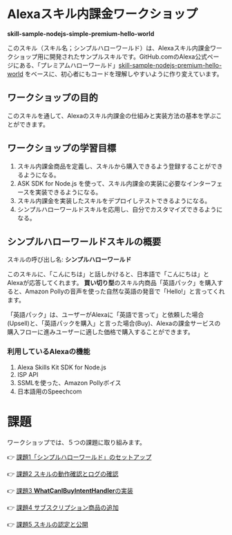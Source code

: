 # Alexaスキル内課金ワークショップ 

**skill-sample-nodejs-simple-premium-hello-world**

このスキル（スキル名；シンプルハローワールド）は、Alexaスキル内課金ワークショップ用に開発されたサンプルスキルです。GitHub.comのAlexa公式ページにある、「プレミアムハローワールド」[skill-sample-nodejs-premium-hello-world](https://github.com/alexa/skill-sample-nodejs-premium-hello-world) をベースに、初心者にもコードを理解しやすいように作り変えています。

## ワークショップの目的

このスキルを通して、Alexaのスキル内課金の仕組みと実装方法の基本を学ぶことができます。

## ワークショップの学習目標

1. スキル内課金商品を定義し、スキルから購入できるよう登録することができるようになる。
1. ASK SDK for Node.js を使って、スキル内課金の実装に必要なインターフェースを実装できるようになる。
1. スキル内課金を実装したスキルをデプロイしテストできるようになる。
1. シンプルハローワールドスキルを応用し、自分でカスタマイズできるようになる。

## シンプルハローワールドスキルの概要

スキルの呼び出し名: **シンプルハローワールド**

このスキルに、「こんにちは」と話しかけると、日本語で「こんにちは」とAlexaが応答してくれます。
**買い切り型**のスキル内商品「英語パック」を購入すると、Amazon Pollyの音声を使った自然な英語の発音で「Hello!」と言ってくれます。

「英語パック」は、ユーザーがAlexaに「英語で言って」と依頼した場合(Upsell)と、「英語パックを購入」と言った場合(Buy)、Alexaの課金サービスの購入フローに進みユーザーに適した価格で購入することができます。

### 利用しているAlexaの機能
1. Alexa Skills Kit SDK for Node.js
1. ISP API
1. SSMLを使った、Amazon Pollyボイス
1. 日本語用のSpeechcom

# 課題

ワークショップでは、５つの課題に取り組みます。

:point_right: [課題1「シンプルハローワールド」のセットアップ](./instructions/1-setup-sample-skill.md)

:point_right: [課題2 スキルの動作確認とログの確認](./instructions/2-test.md)

:point_right: [課題3 **WhatCanIBuyIntentHandler**の実装](./instructions/3-adding-WhatCanIBuyIntent-handler.md)

:point_right: [課題4 サブスクリプション商品の追加](./instructions/4-adding-subscription-product.md)

:point_right: [課題5 スキルの認定と公開](./instructions/5-submit-for-certification.md)


